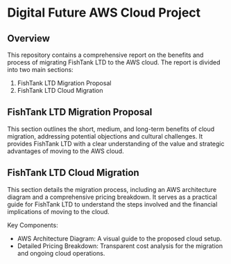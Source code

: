 # Digital Future AWS Cloud Project

## Overview
This repository contains a comprehensive report on the benefits and process of migrating FishTank LTD to the AWS cloud. The report is divided into two main sections:
1. FishTank LTD Migration Proposal
2. FishTank LTD Cloud Migration

## FishTank LTD Migration Proposal
This section outlines the short, medium, and long-term benefits of cloud migration, addressing potential objections and cultural challenges. It provides FishTank LTD with a clear understanding of the value and strategic advantages of moving to the AWS cloud.
 
## FishTank LTD Cloud Migration
This section details the migration process, including an AWS architecture diagram and a comprehensive pricing breakdown. It serves as a practical guide for FishTank LTD to understand the steps involved and the financial implications of moving to the cloud.

Key Components:
- AWS Architecture Diagram: A visual guide to the proposed cloud setup.
- Detailed Pricing Breakdown: Transparent cost analysis for the migration and ongoing cloud operations.
